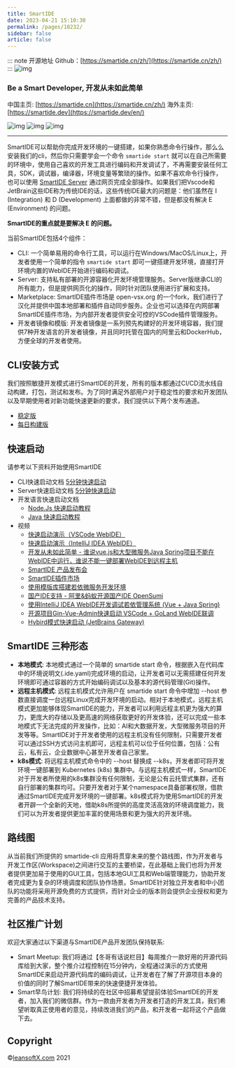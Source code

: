 ```yaml
---
title: SmartIDE
date: 2023-04-21 15:10:30
permalink: /pages/10232/
sidebar: false
article: false
---
```

::: note 开源地址
Github：[https://smartide.cn/zh/](https://smartide.cn/zh/)
::: 
![img](/img/open/10232/20220925/57eb99e65d3954ce2588e0a2156a879b.png)

### Be a Smart Developer, 开发从未如此简单

中国主页: [https://smartide.cn](https://smartide.cn/zh/) 海外主页: [https://smartide.dev](https://smartide.dev/en/)

![img](https://dev.azure.com/leansoftx/smartide/_apis/build/status/smartide-codesign-ci?branchName=main) ![img](https://github.com/smartide/smartide/actions/workflows/smartide-docs-publish.yml/badge.svg)
![img](https://dev.azure.com/leansoftx/945b0f40-4baa-4f8a-be2c-4997b4c0af6a/23e62cbd-3bd8-42a3-a414-df7a1957a69b/_apis/work/boardbadge/37313877-3fed-46f3-87c0-dd28ce47e264)

------

SmartIDE可以帮助你完成开发环境的一键搭建，如果你熟悉命令行操作，那么么安装我们的cli，然后你只需要学会一个命令 `smartide start` 就可以在自己所需要的环境中，使用自己喜欢的开发工具进行编码和开发调试了，不再需要安装任何工具，SDK，调试器，编译器，环境变量等繁琐的操作。如果不喜欢命令行操作，也可以使用 [SmartIDE Server](https://smartide.cn/zh/docs/quickstart/server/) 通过网页完成全部操作。如果我们把Vscode和JetBrain这些IDE称为传统IDE的话，这些传统IDE最大的问题是：他们虽然在 I (Integration) 和 D (Development) 上面都做的非常不错，但是都没有解决 E (Environment) 的问题。

**SmartIDE的重点就是要解决 E 的问题。**

当前SmartIDE包括4个组件：

- CLI: 一个简单易用的命令行工具，可以运行在Windows/MacOS/Linux上，开发者使用一个简单的指令 `smartide start` 即可一键搭建开发环境，直接打开环境内置的WebIDE开始进行编码和调试。
- Server: 支持私有部署的开源容器化开发环境管理服务。Server版继承CLI的所有能力，但是提供网页化的操作，同时针对团队使用进行扩展和支持。
- Marketplace: SmartIDE插件市场是 open-vsx.org 的一个fork，我们进行了汉化并提供中国本地部署和插件自动同步服务。企业也可以选择在内网部署 SmartIDE插件市场，为内部开发者提供安全可控的VSCode插件管理服务。
- 开发者镜像和模版: 开发者镜像是一系列预先构建好的开发环境容器，我们提供7种开发语言的开发者镜像，并且同时托管在国内的阿里云和DockerHub，方便全球的开发者使用。

## CLI安装方式

我们按照敏捷开发模式进行SmartIDE的开发，所有的版本都通过CI/CD流水线自动构建，打包，测试和发布。为了同时满足外部用户对于稳定性的要求和开发团队以及早期使用者对新功能快速更新的要求，我们提供以下两个发布通道。

- [稳定版](https://smartide.cn/zh/docs/install/cli/#稳定版通道)
- [每日构建版](https://smartide.cn/zh/docs/install/cli/#每日构建版通道)

## 快速启动

请参考以下资料开始使用SmartIDE

- CLI快速启动文档 [5分钟快速启动](https://smartide.cn/zh/docs/quickstart/cli/)
- Server快速启动文档 [5分钟快速启动](https://smartide.cn/zh/docs/quickstart/server/)
- 开发语言快速启动文档
  - [Node.Js 快速启动教程](https://smartide.cn/zh/docs/quickstart/node/)
  - [Java 快速启动教程](https://smartide.cn/zh/docs/quickstart/java/)
- 视频
  - [快速启动演示（VSCode WebIDE）](https://www.bilibili.com/video/BV1pR4y147wn)
  - [快速启动演示（IntelliJ IDEA WebIDE）](https://www.bilibili.com/video/BV16L411L7q5?spm_id_from=333.999.0.0)
  - [开发从未如此简单 - 谁说vue.js和大型微服务Java Spring项目不能在WebIDE中运行，谁说不能一键部署WebIDE到远程主机](https://www.bilibili.com/video/BV1zb4y1i7B1)
  - [SmartIDE 产品发布会](https://www.bilibili.com/video/BV1xR4y1s7sx)
  - [SmartIDE插件市场](https://www.bilibili.com/video/BV1uR4y1A7Ja#reply112451583584)
  - [使用模版库搭建若依微服务开发环境](https://www.bilibili.com/video/BV1MY411A7ve?spm_id_from=333.999.0.0)
  - [国产IDE支持 - 阿里&蚂蚁开源国产IDE OpenSumi](https://www.bilibili.com/video/BV14Y4y187hC?spm_id_from=333.999.0.0)
  - [使用IntelliJ IDEA WebIDE开发调试若依管理系统 (Vue + Java Spring)](https://www.bilibili.com/video/BV13L4y1g75S?spm_id_from=333.999.0.0)
  - [开源项目Gin-Vue-Admin快速启动 VSCode + GoLand WebIDE联调](https://www.bilibili.com/video/BV1eL4y1b7ep?spm_id_from=333.999.0.0)
  - [Hybird模式快速启动 (JetBrains Gateway)](https://www.bilibili.com/video/BV1cb4y1n7Bs?spm_id_from=333.999.0.0)

## SmartIDE 三种形态


- **本地模式**: 本地模式通过一个简单的 smartide start 命令，根据嵌入在代码库中的环境说明文(.ide.yaml)完成环境的启动，让开发者可以无需搭建任何开发环境即可通过容器的方式开始编码调试以及基本的源代码管理(Git)操作。
- **远程主机模式**: 远程主机模式允许用户在 smartide start 命令中增加 --host 参数直接调度一台远程Linux完成开发环境的启动。相对于本地模式，远程主机模式更加能够体现SmartIDE的能力，开发者可以利用远程主机更为强大的算力，更庞大的存储以及更高速的网络获取更好的开发体验，还可以完成一些本地模式下无法完成的开发操作，比如：AI和大数据开发，大型微服务项目的开发等等。SmartIDE对于开发者使用的远程主机没有任何限制，只需要开发者可以通过SSH方式访问主机即可，远程主机可以位于任何位置，包括：公有云，私有云，企业数据中心甚至开发者自己家里。
- **k8s模式**: 将远程主机模式命令中的 --host 替换成 --k8s，开发者即可将开发环境一键部署到 Kubernetes (k8s) 集群中。与远程主机模式一样，SmartIDE对于开发者所使用的k8s集群没有任何限制，无论是公有云托管式集群，还有自行部署的集群均可。只要开发者对于某个namespace具备部署权限，借款通过SmartIDE完成开发环境的一键部署。k8s模式将为使用SmartIDE的开发者开辟一个全新的天地，借助k8s所提供的高度灵活高效的环境调度能力，我们可以为开发者提供更加丰富的使用场景和更为强大的开发环境。

## 路线图


从当前我们所提供的 smartide-cli 应用将贯穿未来的整个路线图，作为开发者与开发工作区(Workspace)之间进行交互的主要桥梁，在此基础上我们也将为开发者提供更加易于使用的GUI工具，包括本地GUI工具和Web端管理能力，协助开发者完成更为复杂的环境调度和团队协作场景。SmartIDE针对独立开发者和中小团队的功能将采用开源免费的方式提供，而针对企业的版本则会提供企业授权和更为完善的产品技术支持。

## 社区推广计划

欢迎大家通过以下渠道与SmartIDE产品开发团队保持联系:

- Smart Meetup: 我们将通过【冬哥有话说栏目】每周推介一款好用的开源代码库给到大家，整个推介过程控制在15分钟内，全程通过演示的方式使用SmartIDE来启动开源代码库的编码调试，让开发者在了解了开源项目本身的价值的同时了解SmartIDE带来的快速便捷开发体验。
- Smart早鸟计划: 我们将持续的在社区中招募希望提前体验SmartIDE的开发者，加入我们的微信群。作为一款由开发者为开发者打造的开发工具，我们希望听取真正使用者的意见，持续改进我们的产品，和开发者一起将这个产品做下去。

## Copyright

©[leansoftX.com](https://leansoftx.com) 2021
